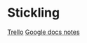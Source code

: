 # Stickling

[Trello](https://trello.com/examensarbete45)
[Google docs notes](https://docs.google.com/document/d/1hb4IuVN6iFjyZhfpE22hMvXH5Kr0Hv6UiWsZkdc9NkA/edit?ts=5a786008)
